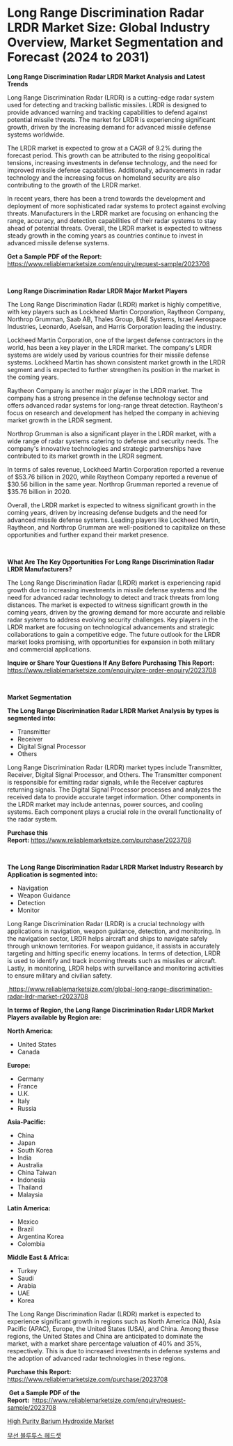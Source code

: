 <p><h1>Long Range Discrimination Radar LRDR Market Size: Global Industry Overview, Market Segmentation and Forecast (2024 to 2031)</h1></p><p><strong>Long Range Discrimination Radar LRDR Market Analysis and Latest Trends</strong></p>
<p><p>Long Range Discrimination Radar (LRDR) is a cutting-edge radar system used for detecting and tracking ballistic missiles. LRDR is designed to provide advanced warning and tracking capabilities to defend against potential missile threats. The market for LRDR is experiencing significant growth, driven by the increasing demand for advanced missile defense systems worldwide.</p><p>The LRDR market is expected to grow at a CAGR of 9.2% during the forecast period. This growth can be attributed to the rising geopolitical tensions, increasing investments in defense technology, and the need for improved missile defense capabilities. Additionally, advancements in radar technology and the increasing focus on homeland security are also contributing to the growth of the LRDR market.</p><p>In recent years, there has been a trend towards the development and deployment of more sophisticated radar systems to protect against evolving threats. Manufacturers in the LRDR market are focusing on enhancing the range, accuracy, and detection capabilities of their radar systems to stay ahead of potential threats. Overall, the LRDR market is expected to witness steady growth in the coming years as countries continue to invest in advanced missile defense systems.</p></p>
<p><strong>Get a Sample PDF of the Report:&nbsp;</strong> <a href="https://www.reliablemarketsize.com/enquiry/request-sample/2023708">https://www.reliablemarketsize.com/enquiry/request-sample/2023708</a></p>
<p>&nbsp;</p>
<p><strong>Long Range Discrimination Radar LRDR Major Market Players</strong></p>
<p><p>The Long Range Discrimination Radar (LRDR) market is highly competitive, with key players such as Lockheed Martin Corporation, Raytheon Company, Northrop Grumman, Saab AB, Thales Group, BAE Systems, Israel Aerospace Industries, Leonardo, Aselsan, and Harris Corporation leading the industry. </p><p>Lockheed Martin Corporation, one of the largest defense contractors in the world, has been a key player in the LRDR market. The company's LRDR systems are widely used by various countries for their missile defense systems. Lockheed Martin has shown consistent market growth in the LRDR segment and is expected to further strengthen its position in the market in the coming years.</p><p>Raytheon Company is another major player in the LRDR market. The company has a strong presence in the defense technology sector and offers advanced radar systems for long-range threat detection. Raytheon's focus on research and development has helped the company in achieving market growth in the LRDR segment.</p><p>Northrop Grumman is also a significant player in the LRDR market, with a wide range of radar systems catering to defense and security needs. The company's innovative technologies and strategic partnerships have contributed to its market growth in the LRDR segment.</p><p>In terms of sales revenue, Lockheed Martin Corporation reported a revenue of $53.76 billion in 2020, while Raytheon Company reported a revenue of $30.56 billion in the same year. Northrop Grumman reported a revenue of $35.76 billion in 2020.</p><p>Overall, the LRDR market is expected to witness significant growth in the coming years, driven by increasing defense budgets and the need for advanced missile defense systems. Leading players like Lockheed Martin, Raytheon, and Northrop Grumman are well-positioned to capitalize on these opportunities and further expand their market presence.</p></p>
<p>&nbsp;</p>
<p><strong>What Are The Key Opportunities For Long Range Discrimination Radar LRDR Manufacturers?</strong></p>
<p><p>The Long Range Discrimination Radar (LRDR) market is experiencing rapid growth due to increasing investments in missile defense systems and the need for advanced radar technology to detect and track threats from long distances. The market is expected to witness significant growth in the coming years, driven by the growing demand for more accurate and reliable radar systems to address evolving security challenges. Key players in the LRDR market are focusing on technological advancements and strategic collaborations to gain a competitive edge. The future outlook for the LRDR market looks promising, with opportunities for expansion in both military and commercial applications.</p></p>
<p><strong>Inquire or Share Your Questions If Any Before Purchasing This Report:</strong> <a href="https://www.reliablemarketsize.com/enquiry/pre-order-enquiry/2023708">https://www.reliablemarketsize.com/enquiry/pre-order-enquiry/2023708</a></p>
<p>&nbsp;</p>
<p><strong>Market Segmentation</strong></p>
<p><strong>The Long Range Discrimination Radar LRDR Market Analysis by types is segmented into:</strong></p>
<p><ul><li>Transmitter</li><li>Receiver</li><li>Digital Signal Processor</li><li>Others</li></ul></p>
<p><p>Long Range Discrimination Radar (LRDR) market types include Transmitter, Receiver, Digital Signal Processor, and Others. The Transmitter component is responsible for emitting radar signals, while the Receiver captures returning signals. The Digital Signal Processor processes and analyzes the received data to provide accurate target information. Other components in the LRDR market may include antennas, power sources, and cooling systems. Each component plays a crucial role in the overall functionality of the radar system.</p></p>
<p><strong>Purchase this Report:&nbsp;</strong><a href="https://www.reliablemarketsize.com/purchase/2023708">https://www.reliablemarketsize.com/purchase/2023708</a></p>
<p>&nbsp;</p>
<p><strong>The Long Range Discrimination Radar LRDR Market Industry Research by Application is segmented into:</strong></p>
<p><ul><li>Navigation</li><li>Weapon Guidance</li><li>Detection</li><li>Monitor</li></ul></p>
<p><p>Long Range Discrimination Radar (LRDR) is a crucial technology with applications in navigation, weapon guidance, detection, and monitoring. In the navigation sector, LRDR helps aircraft and ships to navigate safely through unknown territories. For weapon guidance, it assists in accurately targeting and hitting specific enemy locations. In terms of detection, LRDR is used to identify and track incoming threats such as missiles or aircraft. Lastly, in monitoring, LRDR helps with surveillance and monitoring activities to ensure military and civilian safety.</p></p>
<p><a href="https://www.reliablemarketsize.com/global-long-range-discrimination-radar-lrdr-market-r2023708">&nbsp;https://www.reliablemarketsize.com/global-long-range-discrimination-radar-lrdr-market-r2023708</a></p>
<p><strong>In terms of Region, the Long Range Discrimination Radar LRDR Market Players available by Region are:</strong></p>
<p>
    <p> <strong> North America: </strong>
        <ul>
            <li>United States</li>
            <li>Canada</li>
        </ul>
        </p> 
    <p> <strong> Europe: </strong>
        <ul>
            <li>Germany</li>
            <li>France</li>
            <li>U.K.</li>
            <li>Italy</li>
            <li>Russia</li>
        </ul>
        </p> 
    <p> <strong> Asia-Pacific: </strong>
        <ul>
            <li>China</li>
            <li>Japan</li>
            <li>South Korea</li>
            <li>India</li>
            <li>Australia</li>
            <li>China Taiwan</li>
            <li>Indonesia</li>
            <li>Thailand</li>
            <li>Malaysia</li>
        </ul>
        </p> 
    <p> <strong> Latin America: </strong>
        <ul>
            <li>Mexico</li>
            <li>Brazil</li>
            <li>Argentina Korea</li>
            <li>Colombia</li>
        </ul>
        </p> 
    <p> <strong> Middle East & Africa: </strong>
        <ul>
            <li>Turkey</li>
            <li>Saudi</li>
            <li>Arabia</li>
            <li>UAE</li>
            <li>Korea</li>
        </ul>
    </p>
    </p>
<p><p>The Long Range Discrimination Radar (LRDR) market is expected to experience significant growth in regions such as North America (NA), Asia Pacific (APAC), Europe, the United States (USA), and China. Among these regions, the United States and China are anticipated to dominate the market, with a market share percentage valuation of 40% and 35%, respectively. This is due to increased investments in defense systems and the adoption of advanced radar technologies in these regions.</p></p>
<p><strong>Purchase this Report: </strong><a href="https://www.reliablemarketsize.com/purchase/2023708">https://www.reliablemarketsize.com/purchase/2023708</a></p>
<p>&nbsp;<strong>Get a Sample PDF of the Report:&nbsp;&nbsp;</strong><a href="https://www.reliablemarketsize.com/enquiry/request-sample/2023708">https://www.reliablemarketsize.com/enquiry/request-sample/2023708</a></p>
<p><strong></strong></p>
<p><p><a href="https://github.com/ruddyyedelwadw/Market-Research-Report-List-3/blob/main/high-purity-barium-hydroxide-market.md">High Purity Barium Hydroxide Market</a></p><p><a href="https://github.com/erwindropdead54/Market-Research-Report-List-1/blob/main/84353922592.md">무선 블루투스 헤드셋</a></p></p>